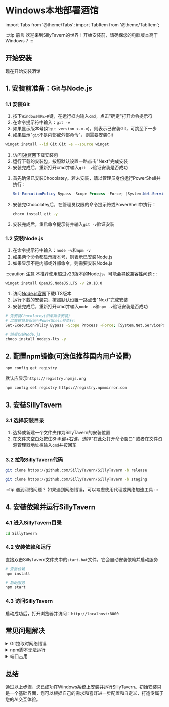 # Windows本地部署酒馆

import Tabs from '@theme/Tabs';
import TabItem from '@theme/TabItem';

:::tip 前言
欢迎来到SillyTavern的世界！开始安装前，请确保您的电脑版本高于Windows 7
:::

## 开始安装

现在开始安装酒馆

## 1. 安装前准备：Git与Node.js

### 1.1 安装Git

<Tabs>
  <TabItem value="check" label="检查是否已安装Git" default>
    
1. 按下`Windows徽标+R`键，在运行框内输入`cmd`，点击"确定"打开命令提示符
2. 在命令提示符中输入：`git -v`
3. 如果显示版本号(如`git version x.x.x`)，则表示已安装Git，可跳至下一步
4. 如果显示"`git`不是内部或外部命令"，则需要安装Git
    
  </TabItem>
  <TabItem value="winget" label="使用winget安装Git(推荐)">

```bash
winget install --id Git.Git -e --source winget
```

  </TabItem>
  <TabItem value="installer" label="使用安装包安装Git">
    
1. 访问[Git官网](https://git-scm.com/download/win)下载安装包
2. 运行下载的安装包，按照默认设置一路点击"Next"完成安装
3. 安装完成后，重新打开cmd并输入`git -v`验证安装是否成功
    
  </TabItem>
  <TabItem value="choco" label="使用Chocolatey安装Git">
    
1. 首先确保已安装Chocolatey。若未安装，请以管理员身份运行PowerShell并执行：
   ```powershell
   Set-ExecutionPolicy Bypass -Scope Process -Force; [System.Net.ServicePointManager]::SecurityProtocol = [System.Net.ServicePointManager]::SecurityProtocol -bor 3072; iex ((New-Object System.Net.WebClient).DownloadString('https://community.chocolatey.org/install.ps1'))
   ```

2. 安装完Chocolatey后，在管理员权限的命令提示符或PowerShell中执行：
   ```bash
   choco install git -y
   ```

3. 安装完成后，重启命令提示符并输入`git -v`验证安装
    
  </TabItem>
</Tabs>

### 1.2 安装Node.js

<Tabs>
  <TabItem value="check-node" label="检查是否已安装Node.js" default>
    
1. 在命令提示符中输入：`node -v`和`npm -v`
2. 如果两个命令都显示版本号，则表示已安装Node.js
3. 如果显示不是内部或外部命令，则需要安装Node.js
    
:::caution 注意
不推荐使用超过v23版本的Node.js，可能会导致兼容性问题
:::
    
  </TabItem>
  <TabItem value="winget-node" label="使用winget安装Node.js(推荐)">

```bash
winget install OpenJS.NodeJS.LTS -v 20.10.0
```

  </TabItem>
  <TabItem value="installer-node" label="使用安装包安装Node.js">
    
1. 访问[Node.js官网](https://nodejs.org/)下载LTS版本
2. 运行下载的安装包，按照默认设置一路点击"Next"完成安装
3. 安装完成后，重新打开cmd并输入`node -v`和`npm -v`验证安装是否成功
    
  </TabItem>
  <TabItem value="choco" label="使用Chocolatey安装">

```bash
# 先安装Chocolatey(如果尚未安装)
# 以管理员身份运行PowerShell并执行:
Set-ExecutionPolicy Bypass -Scope Process -Force; [System.Net.ServicePointManager]::SecurityProtocol = [System.Net.ServicePointManager]::SecurityProtocol -bor 3072; iex ((New-Object System.Net.WebClient).DownloadString('https://community.chocolatey.org/install.ps1'))

# 然后安装Node.js
choco install nodejs-lts -y
```
    
  </TabItem>
</Tabs>

## 2. 配置npm镜像(可选但推荐国内用户设置)

<Tabs>
  <TabItem value="check-npm" label="查看当前npm镜像" default>

```bash
npm config get registry
```

默认应显示`https://registry.npmjs.org`
    
  </TabItem>
  <TabItem value="set-npm" label="修改为国内镜像">

```bash
npm config set registry https://registry.npmmirror.com
```
    
  </TabItem>
</Tabs>

## 3. 安装SillyTavern

### 3.1 选择安装目录

1. 选择或新建一个文件夹作为SillyTavern的安装位置
2. 在文件夹空白处按住Shift键+右键，选择"在此处打开命令窗口"
   或者在文件资源管理器地址栏输入`cmd`并按回车

### 3.2 拉取SillyTavern代码

<Tabs>
  <TabItem value="stable" label="稳定版(推荐)" default>

```bash
git clone https://github.com/SillyTavern/SillyTavern -b release
```
    
  </TabItem>
  <TabItem value="beta" label="测试版">

```bash
git clone https://github.com/SillyTavern/SillyTavern -b staging
```
    
  </TabItem>
</Tabs>

:::tip 遇到网络问题？
如果遇到网络错误，可以考虑使用代理或网络加速工具
:::

## 4. 安装依赖并运行SillyTavern

### 4.1 进入SillyTavern目录

```bash
cd SillyTavern
```

### 4.2 安装依赖和运行

<Tabs>
  <TabItem value="auto" label="自动安装(推荐)" default>
    
直接双击SillyTavern文件夹中的`start.bat`文件，它会自动安装依赖并启动服务
    
  </TabItem>
  <TabItem value="manual" label="手动安装">

```bash
# 安装依赖
npm install

# 启动服务
npm start
```
    
  </TabItem>
</Tabs>

### 4.3 访问SillyTavern

启动成功后，打开浏览器并访问：`http://localhost:8000`

## 常见问题解决

<details>
<summary>Git拉取时网络错误</summary>
<p>可以尝试使用镜像源或配置代理</p>
</details>

<details>
<summary>npm脚本无法运行</summary>
<p>如果遇到"在此系统上无法运行脚本"的错误，可以以管理员身份运行PowerShell并执行：</p>

```powershell
Set-ExecutionPolicy RemoteSigned
```
</details>

<details>
<summary>端口占用</summary>
<p>如果8000端口被占用，可以修改配置文件中的端口设置</p>
</details>

## 总结

通过以上步骤，您已成功在Windows系统上安装并运行SillyTavern。初始安装只是一个基础界面，您可以根据自己的需求和喜好进一步配置和自定义，打造专属于您的AI交互体验。